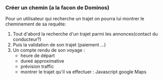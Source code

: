 
### Créer un chemin (a la facon de Dominos)

Pour un utilisateur qui recherche un trajet on pourra lui montrer le cheminement
 de sa requête:
1. Tout d'abord la recherche d'un trajet parmi les annonces(contact du conducteur?)
2. Puis la validation de son trajet (paiement ...)
3. Un compte rendu de son voyage :
    * heure de départ
    * dureé approximative
    * prévision traffic
    * montrer le trajet qu'il va effectuer : Javascript google Maps 
